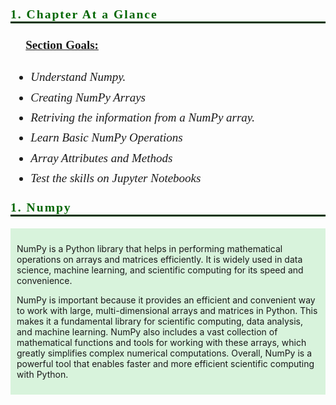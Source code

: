 <p style="font-family:JetBrains Mono; font-weight:bold; letter-spacing: 2px; color:#006600; font-size:140%; text-align:left;padding: 0px; border-bottom: 3px solid #003300">1. Chapter At a Glance</p>

<div class="alert alert-block alert-danger" style="font-size:19px; font-family:verdana; line-height: 1.7em;">
    📌 &nbsp;<b><u>Section Goals:</u></b><br>
    

* <i> Understand Numpy.</i><br>
* <i> Creating NumPy Arrays</i><br>
* <i> Retriving the information from a NumPy array.</i><br>
* <i> Learn Basic NumPy Operations</i><br> 
* <i> Array Attributes and Methods </i><br> 
* <i> Test the skills on Jupyter Notebooks</i><br> 
 
</div>

<p style="font-family:JetBrains Mono; font-weight:bold; letter-spacing: 2px; color:#006600; font-size:140%; text-align:left;padding: 0px; border-bottom: 3px solid #003300">1. Numpy </p>

<div style="background-color: #d8f3dc; padding: 10px;"><p>
 NumPy is a Python library that helps in performing mathematical operations on arrays and matrices efficiently. It is widely used in data science, machine learning, and scientific computing for its speed and convenience.
 </p> 
<p>NumPy is important because it provides an efficient and convenient way to work with large, multi-dimensional arrays and matrices in Python. This makes it a fundamental library for scientific computing, data analysis, and machine learning. NumPy also includes a vast collection of mathematical functions and tools for working with these arrays, which greatly simplifies complex numerical computations. Overall, NumPy is a powerful tool that enables faster and more efficient scientific computing with Python.  
  
  </p></div>


